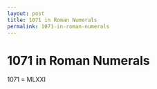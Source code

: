 ```yaml
---
layout: post
title: 1071 in Roman Numerals
permalink: 1071-in-roman-numerals
---
```


# 1071 in Roman Numerals

1071 = MLXXI
